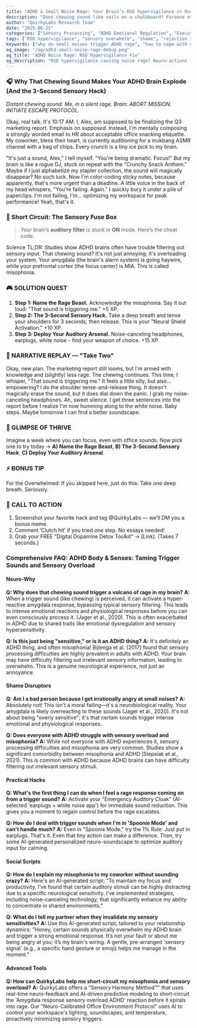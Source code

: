 ```yaml
---
title: "ADHD & Small Noise Rage: Your Brain’s RSD hypervigilance in Overdrive (Debug It)"
description: "Does chewing sound like nails on a chalkboard? Faraone et al., 2021 proves RSD hypervigilance fuels sensory overwhelm. Neuro-Action Checklist."
author: "QuirkyLabs Research Team"
date: "2025-06-25"
categories: ["Sensory Processing", "ADHD Emotional Regulation", "Executive Dysfunction"]
tags: ["RSD hypervigilance", "sensory overwhelm", "shame", "rejection sensitivity", "misophonia", "emotional dysregulation"]
keywords: ["why do small noises trigger ADHD rage", "how to cope with sensory overload ADHD", "ADHD self-care", "digital dopamine traps ADHD", "interoception ADHD hunger cues", "ADHD hygiene hacks"]
og_image: "/og/adhd-small-noise-rage-debug.png"
og_title: "ADHD Noise Rage: RSD Hypervigilance Fix"
og_description: "RSD hypervigilance causing noise rage? Neuro-actions for sensory safety."
---
```


<script type="application/ld+json">
{
  "@context": "https://schema.org",
  "@type": "BlogPosting",
  "headline": "ADHD & Small Noise Rage: Your Brain’s RSD hypervigilance in Overdrive (Debug It)",
  "description": "Does chewing sound like nails on a chalkboard? Faraone et al., 2021 proves RSD hypervigilance fuels sensory overwhelm. Neuro-Action Checklist.",
  "image": "https://quirkylabs.com/og/adhd-small-noise-rage-debug.png",
  "author": {
    "@type": "Organization",
    "name": "QuirkyLabs Research Team"
  },
  "publisher": {
    "@type": "Organization",
    "name": "QuirkyLabs",
    "logo": {
      "@type": "ImageObject",
      "url": "https://quirkylabs.com/logo.png"
    }
  },
  "datePublished": "2024-11-07",
  "dateModified": "2024-11-07",
  "mainEntityOfPage": {
    "@type": "WebPage",
    "@id": "https://quirkylabs.com/adhd-body-and-senses.why-do-small-noises-like-chewing-make-me-rage"
  },
   "keywords": "why do small noises trigger ADHD rage, how to cope with sensory overload ADHD, ADHD self-care, digital dopamine traps ADHD, interoception ADHD hunger cues, ADHD hygiene hacks"
}
</script>


### **🎧 Why That Chewing Sound Makes Your ADHD Brain Explode (And the 3-Second Sensory Hack)**

*Distant chewing sound.*
*Me, in a silent rage.*
*Brain: ABORT MISSION. INITIATE ESCAPE PROTOCOL.*
<!-- 🎨 *[MidJourney: Office worker with noise-canceling headphones glaring daggers at a coworker happily munching on an apple, thought bubble saying "I'm not crazy, you're loud!"]* -->

Okay, real talk. It's 10:17 AM. I, Alex, am supposed to be finalizing the Q3 marketing report. Emphasis on *supposed*. Instead, I'm mentally composing a strongly worded email to HR about acceptable office snacking etiquette. My coworker, bless their heart, is currently auditioning for a mukbang ASMR channel with a bag of chips. Every crunch is a tiny ice pick to my brain.

"It's just a sound, Alex," I tell myself. "You're being dramatic. Focus!" But my brain is like a rogue DJ, stuck on repeat with the "Crunchy Snack Anthem." Maybe if I just alphabetize my stapler collection, the sound will magically disappear? No such luck. Now I'm color-coding sticky notes, because apparently, that's more urgent than a deadline. A little voice in the back of my head whispers, "You're failing. Again." I quickly bury it under a pile of paperclips. I'm not failing, I'm... optimizing my workspace for peak performance! Yeah, that's it.

### 🧠 Short Circuit: The Sensory Fuse Box

> Your brain’s **auditory filter** is stuck in **ON** mode. Here’s the cheat code.
<!-- > - 🎨 *[Canva: Side-by-side illustration of a neurotypical brain with a smooth volume knob vs. an ADHD brain with a broken knob stuck on MAX volume.]* -->

Science TL;DR: Studies show ADHD brains often have trouble filtering out sensory input. That chewing sound? It's not just annoying; it's overloading your system. Your amygdala (the brain's alarm system) is going haywire, while your prefrontal cortex (the focus center) is MIA. This is called misophonia.

### 🎮 SOLUTION QUEST

1. **Step 1: Name the Rage Beast.** Acknowledge the misophonia. Say it out loud: "That sound is triggering me." +5 XP.
   <!-- * 📻 *[Podcast Script Note: Sound effect: A small "ding!"]* -->
2. **Step 2: The 3-Second Sensory Hack.** Take a deep breath and tense your shoulders for 3 seconds, then release. This is your "Neural Shield Activation." +10 XP.
   <!-- * 😂 *[Before/After: 'Trying to ignore the sound' (impossible) vs. 'Tense/Release' (slightly less impossible).]* -->
3. **Step 3: Deploy Your Auditory Arsenal.** Noise-canceling headphones, earplugs, white noise – find your weapon of choice. +15 XP.
   <!-- * 📻 *[Podcast Script Note: Sound effect: A satisfying "click" of headphones.]* -->

### 🔄 NARRATIVE REPLAY — "Take Two"

Okay, new plan. The marketing report still looms, but I'm armed with knowledge and (slightly) less rage. The chewing continues. This time, I whisper, "That sound is triggering me." It feels a little silly, but also… empowering? I do the shoulder tense-and-release thing. It doesn't magically erase the sound, but it does dial down the panic. I grab my noise-canceling headphones. Ah, sweet silence. I get three sentences into the report before I realize I'm now humming along to the white noise. Baby steps. Maybe tomorrow I can find a better soundscape.

<!-- 🎨 *[DALL·E: Cartoon character wearing noise-canceling headphones, typing furiously on a laptop. A thought bubble says "Progress?"]* -->

### 🌟 GLIMPSE OF THRIVE

Imagine a week where you can focus, even with office sounds. Now pick one to try today → **A) Name the Rage Beast**, **B) The 3-Second Sensory Hack**, **C) Deploy Your Auditory Arsenal**.

### ⚡ BONUS TIP

For the Overwhelmed: If you skipped here, just do this: Take one deep breath. Seriously.

<!-- 😂 *[Visual: Phone notification meme: ‘Quick question…’ with ‘This is fine’ dog in background.]* -->

### 📢 CALL TO ACTION

1. Screenshot your favorite hack and tag @QuirkyLabs — we’ll DM you a bonus meme.
2. Comment ‘Clutch hit’ if you tried one step. No essays needed!
3. Grab your FREE "Digital Dopamine Detox Toolkit" → [Link]. (Takes 7 seconds.)

<!-- 🎨 Meme Trap Box:
> That feeling when you're trying to work but every sound is a personal attack. Sound familiar? [Insert cartoon: character sweating at desk with chaos bubbles, one bubble saying "Is that person *breathing* too loudly?!"] -->

### **Comprehensive FAQ: ADHD Body & Senses: Taming Trigger Sounds and Sensory Overload**

#### **Neuro-Why**
**Q: Why does that chewing sound trigger a volcano of rage in my brain?**
**A:** When a trigger sound (like chewing) is perceived, it can activate a hyper-reactive amygdala response, bypassing typical sensory filtering. This leads to intense emotional reactions and physiological responses before you can even consciously process it. (Jager et al., 2020). This is often exacerbated in ADHD due to shared traits like emotional dysregulation and sensory hypersensitivity.

**Q: Is this just being "sensitive," or is it an ADHD thing?**
**A:** It's definitely an ADHD thing, and often misophonia! Bijlenga et al. (2017) found that sensory processing difficulties are highly prevalent in adults with ADHD. Your brain may have difficulty filtering out irrelevant sensory information, leading to overwhelm. This is a genuine neurological experience, not just an annoyance.

#### **Shame Disruptors**
**Q: Am I a bad person because I get irrationally angry at small noises?**
**A:** Absolutely not! This isn't a moral failing—it's a neurobiological reality. Your amygdala is likely overreacting to these sounds (Jager et al., 2020). It's not about being "overly sensitive"; it's that certain sounds trigger intense emotional and physiological responses.

**Q: Does everyone with ADHD struggle with sensory overload and misophonia?**
**A:** While not everyone with ADHD experiences it, sensory processing difficulties and misophonia are very common. Studies show a significant comorbidity between misophonia and ADHD (Siepsiak et al., 2021). This is common with ADHD because ADHD brains can have difficulty filtering out irrelevant sensory stimuli.

#### **Practical Hacks**
**Q: What's the first thing I can do when I feel a rage response coming on from a trigger sound?**
**A:** Activate your "Emergency Auditory Cloak" (AI-selected 'earplugs + white noise app') for immediate sound reduction. This gives you a moment to regain control before the rage escalates.

**Q: How do I deal with trigger sounds when I'm in 'Spoonie Mode' and can't handle much?**
**A:** Even in "Spoonie Mode," try the 1% Rule: Just put in earplugs. That's it. Even that tiny action can make a difference. Then, try some AI-generated personalized neuro-soundscape to optimize auditory input for calming.

#### **Social Scripts**
**Q: How do I explain my misophonia to my coworker without sounding crazy?**
**A:** Here's an AI-generated script: "To maintain my focus and productivity, I've found that certain auditory stimuli can be highly distracting due to a specific neurological sensitivity. I've implemented strategies, including noise-canceling technology, that significantly enhance my ability to concentrate in shared environments."

**Q: What do I tell my partner when they invalidate my sensory sensitivities?**
**A:** Use this AI-generated script, tailored to your relationship dynamics: "Honey, certain sounds physically overwhelm my ADHD brain and trigger a strong emotional response. It’s not your fault or about me being angry at you; it’s my brain's wiring. A gentle, pre-arranged 'sensory signal' (e.g., a specific hand gesture or emoji) helps me manage in the moment."

#### **Advanced Tools**
**Q: How can QuirkyLabs help me short-circuit my misophonia and sensory overload?**
**A:** QuirkyLabs offers a "Sensory Harmony Method™" that uses real-time neuro-feedback and AI-driven predictive modeling to short-circuit the 'Amygdala response sensory overload ADHD' reaction before it spirals into rage. Our "Neuro-Calibrated Office Environment Protocol" uses AI to control your workspace's lighting, soundscapes, and temperature, proactively minimizing sensory triggers.

<script type="application/ld+json">
    {
  "@context": "https://schema.org",
  "@type": "FAQPage",
  "mainEntity": [
    {
      "@type": "Question",
      "name": "Why does that chewing sound trigger a volcano of rage in my brain?",
      "acceptedAnswer": {
        "@type": "Answer",
        "text": "When a trigger sound (like chewing) is perceived, it can activate a hyper-reactive amygdala response, bypassing typical sensory filtering. This leads to intense emotional reactions and physiological responses before you can even consciously process it. (Jager et al., 2020). This is often exacerbated in ADHD due to shared traits like emotional dysregulation and sensory hypersensitivity."
      }
    },
    {
      "@type": "Question",
      "name": "Is this just being \"sensitive,\" or is it an ADHD thing?",
      "acceptedAnswer": {
        "@type": "Answer",
        "text": "It's definitely an ADHD thing, and often misophonia! Bijlenga et al. (2017) found that sensory processing difficulties are highly prevalent in adults with ADHD. Your brain may have difficulty filtering out irrelevant sensory information, leading to overwhelm. This is a genuine neurological experience, not just an annoyance."
      }
    },
    {
      "@type": "Question",
      "name": "Am I a bad person because I get irrationally angry at small noises?",
      "acceptedAnswer": {
        "@type": "Answer",
        "text": "Absolutely not! This isn't a moral failing—it's a neurobiological reality. Your amygdala is likely overreacting to these sounds (Jager et al., 2020). It's not about being \"overly sensitive\"; it's that certain sounds trigger intense emotional and physiological responses."
      }
    },
    {
      "@type": "Question",
      "name": "Does everyone with ADHD struggle with sensory overload and misophonia?",
      "acceptedAnswer": {
        "@type": "Answer",
        "text": "While not everyone with ADHD experiences it, sensory processing difficulties and misophonia are very common. Studies show a significant comorbidity between misophonia and ADHD (Siepsiak et al., 2021). This is common with ADHD because ADHD brains can have difficulty filtering out irrelevant sensory stimuli."
      }
    },
    {
      "@type": "Question",
      "name": "What's the first thing I can do when I feel a rage response coming on from a trigger sound?",
      "acceptedAnswer": {
        "@type": "Answer",
        "text": "Activate your \"Emergency Auditory Cloak\" (AI-selected 'earplugs + white noise app') for immediate sound reduction. This gives you a moment to regain control before the rage escalates."
      }
    },
    {
      "@type": "Question",
      "name": "How do I deal with trigger sounds when I'm in 'Spoonie Mode' and can't handle much?",
      "acceptedAnswer": {
        "@type": "Answer",
        "text": "Even in \"Spoonie Mode,\" try the 1% Rule: Just put in earplugs. That's it. Even that tiny action can make a difference. Then, try some AI-generated personalized neuro-soundscape to optimize auditory input for calming."
      }
    },
    {
      "@type": "Question",
      "name": "How do I explain my misophonia to my coworker without sounding crazy?",
      "acceptedAnswer": {
        "@type": "Answer",
        "text": "Here's an AI-generated script: \"To maintain my focus and productivity, I've found that certain auditory stimuli can be highly distracting due to a specific neurological sensitivity. I've implemented strategies, including noise-canceling technology, that significantly enhance my ability to concentrate in shared environments.\""
      }
    },
    {
      "@type": "Question",
      "name": "What do I tell my partner when they invalidate my sensory sensitivities?",
      "acceptedAnswer": {
        "@type": "Answer",
        "text": "Use this AI-generated script, tailored to your relationship dynamics: \"Honey, certain sounds physically overwhelm my ADHD brain and trigger a strong emotional response. It’s not your fault or about me being angry at you; it’s my brain's wiring. A gentle, pre-arranged 'sensory signal' (e.g., a specific hand gesture or emoji) helps me manage in the moment.\""
      }
    },
    {
      "@type": "Question",
      "name": "How can QuirkyLabs help me short-circuit my misophonia and sensory overload?",
      "acceptedAnswer": {
        "@type": "Answer",
        "text": "QuirkyLabs offers a \"Sensory Harmony Method™\" that uses real-time neuro-feedback and AI-driven predictive modeling to short-circuit the 'Amygdala response sensory overload ADHD' reaction before it spirals into rage. Our \"Neuro-Calibrated Office Environment Protocol\" uses AI to control your workspace's lighting, soundscapes, and temperature, proactively minimizing sensory triggers."
      }
    }
  ]
}
</script>
